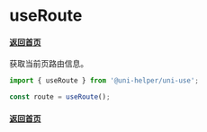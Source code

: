 # useRoute

#### [返回首页](../../README.md)

获取当前页路由信息。

```typescript
import { useRoute } from '@uni-helper/uni-use';

const route = useRoute();
```

#### [返回首页](../../README.md)
